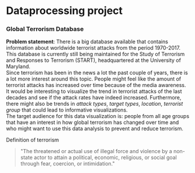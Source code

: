 # Dataprocessing project
### Global Terrorism Database
__Problem statement__:
There is a big database available that contains information about worldwide terrorist attacks from the period 1970-2017. This database is currently still being maintained for the Study of Terrorism and Responses to Terrorism (START), headquartered at the University of Maryland.
<br/>
Since terrorism has been in the news a lot the past couple of years, there is a lot more interest around this topic. People might feel like the amount of terrorist attacks has increased over time because of the media awareness. It would be interesting to visualize the trend in terrorist attacks of the last decades and see if the attack rates have indeed increased. Furthermore, there might also be trends in *attack types*, *target types*, *location*, *terrorist group* that could lead to informative visualizations.
<br/>
The target audience for this data visualization is: people from all age groups that have an interest in how global terrorism has changed over time and who might want to use this data analysis to prevent and reduce terrorism.



Definition of terrorism
>"The threatened or actual use of illegal force and violence by a non-state actor to attain a political, economic, religious, or social goal through fear, coercion, or intimidation."
